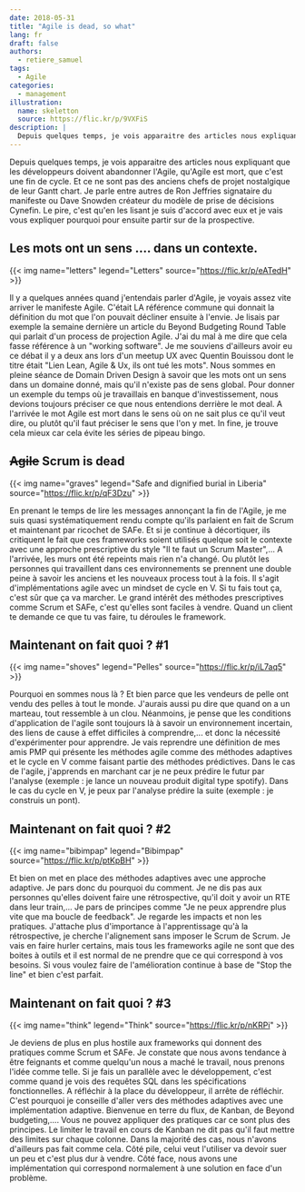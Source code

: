```yaml
---
date: 2018-05-31
title: "Agile is dead, so what"
lang: fr
draft: false
authors:
  - retiere_samuel
tags:
  - Agile
categories:
  - management
illustration:
  name: skeletton
  source: https://flic.kr/p/9VXFiS
description: |
  Depuis quelques temps, je vois apparaitre des articles nous expliquant que les développeurs doivent abandonner l'Agile, qu'Agile est mort, que c'est une fin de cycle. Et ce ne sont pas des anciens chefs de projet nostalgique de leur Gantt chart. Je parle entre autres de Ron Jeffries signataire du manifeste ou Dave Snowden créateur du modèle de prise de décisions Cynefin. Le pire, c'est qu'en les lisant je suis d'accord avec eux et je vais vous expliquer pourquoi pour ensuite partir sur de la prospective.
---
```


Depuis quelques temps, je vois apparaitre des articles nous expliquant que les développeurs doivent abandonner l'Agile, qu'Agile est mort, que c'est une fin de cycle. Et ce ne sont pas des anciens chefs de projet nostalgique de leur Gantt chart. Je parle entre autres de Ron Jeffries signataire du manifeste ou Dave Snowden créateur du modèle de prise de décisions Cynefin. Le pire, c'est qu'en les lisant je suis d'accord avec eux et je vais vous expliquer pourquoi pour ensuite partir sur de la prospective.

## Les mots ont un sens .... dans un contexte.

{{< img name="letters" legend="Letters" source="https://flic.kr/p/eATedH" >}}

Il y a quelques années quand j'entendais parler d'Agile, je voyais assez vite arriver le manifeste Agile. C'était LA référence commune qui donnait la définition du mot que l'on pouvait décliner ensuite à l'envie. Je lisais par exemple la semaine dernière un article du Beyond Budgeting Round Table qui parlait d'un process de projection Agile. J'ai du mal à me dire que cela fasse référence à un "working software". Je me souviens d'ailleurs avoir eu ce débat il y a deux ans lors d'un meetup UX avec Quentin Bouissou dont le titre était "Lien Lean, Agile & Ux, ils ont tué les mots". Nous sommes en pleine séance de Domain Driven Design à savoir que les mots ont un sens dans un domaine donné, mais qu'il n'existe pas de sens global. Pour donner un exemple du temps où je travaillais en banque d'investissement, nous devions toujours préciser ce que nous entendions derrière le mot deal. A l'arrivée le mot Agile est mort dans le sens où on ne sait plus ce qu'il veut dire, ou plutôt qu'il faut préciser le sens que l'on y met. In fine, je trouve cela mieux car cela évite les séries de pipeau bingo.

## <strike>Agile</strike> Scrum is dead

{{< img name="graves" legend="Safe and dignified burial in Liberia" source="https://flic.kr/p/qF3Dzu" >}}

En prenant le temps de lire les messages annonçant la fin de l'Agile, je me suis quasi systématiquement rendu compte qu'ils parlaient en fait de Scrum et maintenant par ricochet de SAFe. Et si je continue à décortiquer, ils critiquent le fait que ces frameworks soient utilisés quelque soit le contexte avec une approche prescriptive du style "Il te faut un Scrum Master",... A l'arrivée, les murs ont été repeints mais rien n'a changé. Ou plutôt les personnes qui travaillent dans ces environnements se prennent une double peine à savoir les anciens et les nouveaux process tout à la fois. Il s'agit d'implémentations agile avec un mindset de cycle en V. Si tu fais tout ça, c'est sûr que ça va marcher. Le grand intérêt des méthodes prescriptives comme Scrum et SAFe, c'est qu'elles sont faciles à vendre. Quand un client te demande ce que tu vas faire, tu déroules le framework. 

## Maintenant on fait quoi ? #1

{{< img name="shoves" legend="Pelles" source="https://flic.kr/p/iL7aq5" >}}

Pourquoi en sommes nous là ? Et bien parce que les vendeurs de pelle ont vendu des pelles à tout le monde. J'aurais aussi pu dire que quand on a un marteau, tout ressemble à un clou. Néanmoins, je pense que les conditions d'application de l'agile sont toujours là à savoir un environnement incertain, des liens de cause à effet difficiles à comprendre,...  et donc la nécessité d'expérimenter pour apprendre. Je vais reprendre une définition de mes amis PMP qui présente les méthodes agile comme des méthodes adaptives et le cycle en V comme faisant partie des méthodes prédictives. Dans le cas de l'agile, j'apprends en marchant car je ne peux prédire le futur par l'analyse (exemple : je lance un nouveau produit digital type spotify). Dans le cas du cycle en V, je peux par l'analyse prédire la suite (exemple : je construis un pont).

##  Maintenant on fait quoi ? #2

{{< img name="bibimpap" legend="Bibimpap" source="https://flic.kr/p/ptKpBH" >}}

Et bien on met en place des méthodes adaptives avec une approche adaptive. Je pars donc du pourquoi du comment. Je ne dis pas aux personnes qu'elles doivent faire une rétrospective, qu'il doit y avoir un RTE dans leur train,... Je pars de principes comme "Je ne peux apprendre plus vite que ma boucle de feedback". Je regarde les impacts et non les pratiques. J'attache plus d'importance à l'apprentissage qu'à la rétrospective, je cherche l'alignement sans imposer le Scrum de Scrum. Je vais en faire hurler certains, mais tous les frameworks agile ne sont que des boites à outils et il est normal de ne prendre que ce qui correspond à vos besoins. Si vous voulez faire de l'amélioration continue à base de "Stop the line" et bien c'est parfait. 

## Maintenant on fait quoi ? #3

{{< img name="think" legend="Think" source="https://flic.kr/p/nKRPi" >}}

Je deviens de plus en plus hostile aux frameworks qui donnent des pratiques comme Scrum et SAFe. Je constate que nous avons tendance à être feignants et comme quelqu'un nous a maché le travail, nous prenons l'idée comme telle. Si je fais un parallèle avec le développement, c'est comme quand je vois des requêtes SQL dans les spécifications fonctionnelles. A réfléchir à la place du développeur, il arrête de réfléchir. 
 C'est pourquoi je conseille d'aller vers des méthodes adaptives avec une implémentation adaptive. Bienvenue en terre du flux, de Kanban, de Beyond budgeting,.... Vous ne pouvez appliquer des pratiques car ce sont plus des principes. Le limiter le travail en cours de Kanban ne dit pas qu'il faut mettre des limites sur chaque colonne. Dans la majorité des cas, nous n'avons d'ailleurs pas fait comme cela. Côté pile, celui veut l'utiliser va devoir suer un peu et c'est plus dur à vendre. Côté face, nous avons une implémentation qui correspond normalement à une solution en face d'un problème. 

